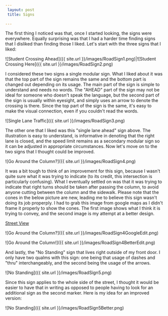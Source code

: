 ```yaml
---
 layout: post
 title: Signs
 
---
```


The first thing I noticed was that, once I started looking, the signs were everywhere. Equally surprising was that I had a harder time finding signs that I disliked than finding those I liked. Let's start with the three signs that I liked:

![Student Crossing Ahead]({{ site.url }}/images/RoadSign1.png)|![Student Crossing Here]({{ site.url }}/images/RoadSign2.png)

I considered these two signs a single modular sign. What I liked about it was that the top part of the sign remains the same and the bottom part is changed out depending on its usage. The main part of the sign is simple to understand and needs no words. The "AHEAD" part of the sign may not be ideal for someone who doesn't speak the language, but the second part of the sign is usually within eyesight, and simply uses an arrow to denote the crossing is there. Since the top part of the sign is the same, it's easy to make the visual connection, even if you couldn't read the words.

![Single Lane Traffic]({{ site.url }}/images/RoadSign3.png)

The other one that I liked was this "single lane ahead" sign above. The illustration is easy to understand, is informative in denoting that the right lane is closed, and the speed limit remains as a secondary modular sign so it can be adjusted in appropriate circumstances. Now let's move on to the two signs that I thought could be improved.

![Go Around the Column?]({{ site.url }}/images/RoadSign4.png)

It was a bit tough to think of an improvement for this sign, because I wasn't quite sure what it was trying to indicate (to its credit, this intersection is particularly confusing). What I eventually settled on was that it was trying to indicate that right turns should be taken after passing the column, to avoid anyone cutting between the column and the sidewalk. Please note that the cones in the below picture are new, leading me to believe this sign wasn't doing its job properply. I had to grab this image from google maps as I didn't frame it properly to show the cones. The first image shows what I think it is trying to convey, and the second image is my attempt at a better design.

[Street View](https://www.google.com/maps/place/1012+Willoughby+Ave,+Brooklyn,+NY+11221/@40.6969592,-73.9351614,3a,75y,342.37h,88.5t/data=!3m6!1e1!3m4!1st1E3qegGP0uWVpLIi-KFtA!2e0!7i13312!8i6656!4m8!1m2!2m1!1sstreet+view!3m4!1s0x89c25c0594a592e7:0xfd009dc183181181!8m2!3d40.6988445!4d-73.9285254)

![Go Around the Column?]({{ site.url }}/images/RoadSign4GoogleEdit.png)

![Go Around the Column!]({{ site.url }}/images/RoadSign4BetterEdit.png)

And lastly, the "No Standing" sign that lives right outside of my front door. I only have two qualms with this sign: one being that usage of dashes and "thru" interchangeably, and the second being the usage of the arrows.

![No Standing]({{ site.url }}/images/RoadSign5.png)

Since this sign applies to the whole side of the street, I thought it would be easier to have that in writing as opposed to people having to look for an additional sign as the second marker. Here is my idea for an improved version:

![No Standing]({{ site.url }}/images/RoadSign5Better.png)
